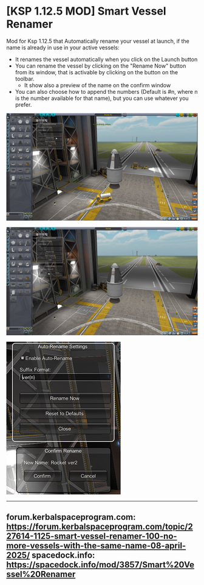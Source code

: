 # [KSP 1.12.5 MOD] Smart Vessel Renamer

Mod for Ksp 1.12.5 that Automatically rename your vessel at launch, if the name is already in use in your active vessels:

- It renames the vessel automatically when you click on the Launch button
- You can rename the vessel by clicking on the "Rename Now" button from its window, that is activable by clicking on the button on the toolbar.
    - It show also a preview of the name on the confirm window
- You can also choose how to append the numbers (Default is #n, where n is the number available for that name), but you can use whatever you prefer.


![image](/Screenshot/Scr1.png?raw=true)

![image](/Screenshot/Scr2.png?raw=true)

![image](/Screenshot/Scr3.png?raw=true)

---
forum.kerbalspaceprogram.com: https://forum.kerbalspaceprogram.com/topic/227614-1125-smart-vessel-renamer-100-no-more-vessels-with-the-same-name-08-april-2025/
spacedock.info: https://spacedock.info/mod/3857/Smart%20Vessel%20Renamer
---

